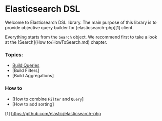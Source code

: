 # Elasticsearch DSL

Welcome to Elasticsearch DSL library. The main purpose of this library is to provide objective query builder for [elasticsearch-php][1] client.

Everything starts from the `Search` object. We recommend first to take a look at the [Search](How to/HowToSearch.md) chapter.

### Topics:
- [Build Queries](Query/index.md)
- [Build Filters]
- [Build Aggregations]

### How to
- [How to combine `Filter` and `Query`]
- [How to add sorting]

[1] https://github.com/elastic/elasticsearch-php
